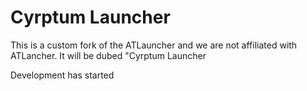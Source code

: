 # Cyrptum Launcher

This is a custom fork of the ATLauncher and we are not affiliated with ATLancher.
It will be dubed "Cyrptum Launcher

Development has started
